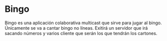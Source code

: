 # Bingo
Bingo es una aplicación colaborativa multicast que sirve para jugar al bingo. Únicamente se va a cantar bingo no líneas. Exitirá un servidor que irá sacando números y varios cliente que serán los que tendrán los cartones.
